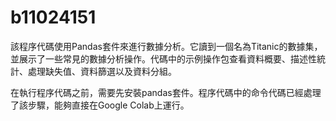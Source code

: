 # b11024151

該程序代碼使用Pandas套件來進行數據分析。它讀到一個名為Titanic的數據集，並展示了一些常見的數據分析操作。代碼中的示例操作包查看資料概要、描述性統計、處理缺失值、資料篩選以及資料分組。

在執行程序代碼之前，需要先安裝pandas套件。程序代碼中的命令代碼已經處理了該步驟，能夠直接在Google Colab上運行。
